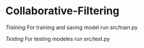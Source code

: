 # Collaborative-Filtering

*Training* 
For training and saving model run src/train.py

*Testing*
For testing modeles run src/test.py
